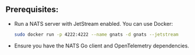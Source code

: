 ## Prerequisites:
- Run a NATS server with JetStream enabled. You can use Docker:
  ```bash
  sudo docker run -p 4222:4222 --name gnats -d gnats --jetstream
  ```
- Ensure you have the NATS Go client and OpenTelemetry dependencies.


